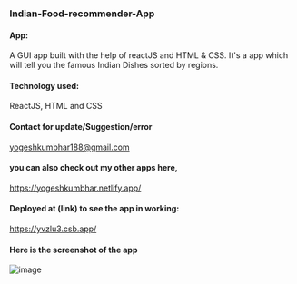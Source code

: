 ### Indian-Food-recommender-App

#### App:
A GUI app built with the help of reactJS and HTML & CSS. It's a app which will tell you the famous Indian Dishes sorted by regions.

#### Technology used:
ReactJS, HTML and CSS

#### Contact for update/Suggestion/error
yogeshkumbhar188@gmail.com

#### you can also check out my other apps here,
https://yogeshkumbhar.netlify.app/

#### Deployed at (link) to see the app in working:
https://yvzlu3.csb.app/

#### Here is the screenshot of the app

![image](https://user-images.githubusercontent.com/111835554/211299777-e38fc64d-6648-4b67-93ee-2203cf1a06fd.png)
